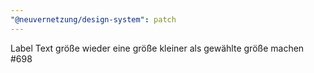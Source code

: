 ```yaml
---
"@neuvernetzung/design-system": patch
---
```


Label Text größe wieder eine größe kleiner als gewählte größe machen #698
